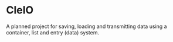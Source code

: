 # CleIO
A planned project for saving, loading and transmitting data using a container, list and entry (data) system.
